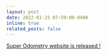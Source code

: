 ```yaml
---
layout: post
date: 2022-01-15 07:59:00-0400
inline: true
related_posts: false
---
```


[Super Odometry website is released ! ](https://superodometry.com/)